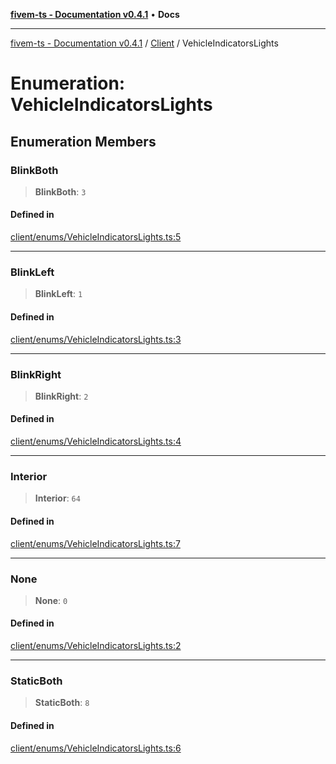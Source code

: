 [**fivem-ts - Documentation v0.4.1**](../../../README.md) • **Docs**

***

[fivem-ts - Documentation v0.4.1](../../../README.md) / [Client](../README.md) / VehicleIndicatorsLights

# Enumeration: VehicleIndicatorsLights

## Enumeration Members

### BlinkBoth

> **BlinkBoth**: `3`

#### Defined in

[client/enums/VehicleIndicatorsLights.ts:5](https://github.com/Purpose-Dev/fivem-ts/blob/main/src/client/enums/VehicleIndicatorsLights.ts#L5)

***

### BlinkLeft

> **BlinkLeft**: `1`

#### Defined in

[client/enums/VehicleIndicatorsLights.ts:3](https://github.com/Purpose-Dev/fivem-ts/blob/main/src/client/enums/VehicleIndicatorsLights.ts#L3)

***

### BlinkRight

> **BlinkRight**: `2`

#### Defined in

[client/enums/VehicleIndicatorsLights.ts:4](https://github.com/Purpose-Dev/fivem-ts/blob/main/src/client/enums/VehicleIndicatorsLights.ts#L4)

***

### Interior

> **Interior**: `64`

#### Defined in

[client/enums/VehicleIndicatorsLights.ts:7](https://github.com/Purpose-Dev/fivem-ts/blob/main/src/client/enums/VehicleIndicatorsLights.ts#L7)

***

### None

> **None**: `0`

#### Defined in

[client/enums/VehicleIndicatorsLights.ts:2](https://github.com/Purpose-Dev/fivem-ts/blob/main/src/client/enums/VehicleIndicatorsLights.ts#L2)

***

### StaticBoth

> **StaticBoth**: `8`

#### Defined in

[client/enums/VehicleIndicatorsLights.ts:6](https://github.com/Purpose-Dev/fivem-ts/blob/main/src/client/enums/VehicleIndicatorsLights.ts#L6)
